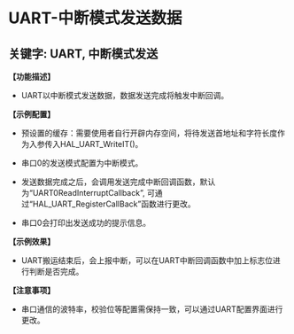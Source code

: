 # UART-中断模式发送数据
## 关键字: UART, 中断模式发送

**【功能描述】**
+ UART以中断模式发送数据，数据发送完成将触发中断回调。

**【示例配置】**
+ 预设置的缓存：需要使用者自行开辟内存空间，将待发送首地址和字符长度作为入参传入HAL_UART_WriteIT()。

+ 串口0的发送模式配置为中断模式。

+ 发送数据完成之后，会调用发送完成中断回调函数，默认为“UART0ReadInterruptCallback”, 可通过“HAL_UART_RegisterCallBack”函数进行更改。

+ 串口0会打印出发送成功的提示信息。

**【示例效果】**
+ UART搬运结束后，会上报中断，可以在UART中断回调函数中加上标志位进行判断是否完成。

**【注意事项】**
+ 串口通信的波特率，校验位等配置需保持一致，可以通过UART配置界面进行更改。